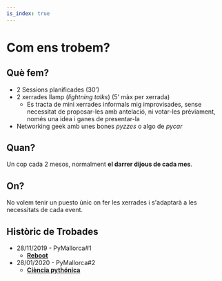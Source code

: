 ```yaml
---
is_index: true
---
```

# Com ens trobem?

## Què fem?

- 2 Sessions planificades (30’)
- 2 xerrades llamp (*lightning talks*) (5’ màx per xerrada)
  - Es tracta de mini xerrades informals mig improvisades, sense necessitat de proposar-les amb antelació, ni votar-les prèviament, només una idea i ganes de presentar-la
- Networking geek amb unes bones *pyzzes* o algo de *pycar*

## Quan?

Un cop cada 2 mesos, normalment **el darrer dijous de cada mes**.

## On?

No volem tenir un puesto únic on fer les xerrades i s'adaptarà a les necessitats de cada event.

## Històric de Trobades

- 28/11/2019 - PyMallorca#1
  - [**Reboot**](https://github.com/pymallorca/xerrades/tree/master/xerrades/2019/11)
- 28/01/2020 - PyMallorca#2
  - [**Ciència pythónica**](https://github.com/pymallorca/xerrades/tree/master/xerrades/2020/02)